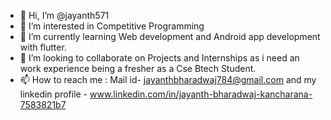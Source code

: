 - 👋 Hi, I’m @jayanth571
- 👀 I’m interested in Competitive Programming
- 🌱 I’m currently learning Web development and Android app development with flutter.
- 💞️ I’m looking to collaborate on Projects and Internships as i need an work experience being a fresher as a Cse Btech Student.
- 📫 How to reach me : Mail id-  jayanthbharadwaj784@gmail.com and my linkedin profile - www.linkedin.com/in/jayanth-bharadwaj-kancharana-7583821b7
